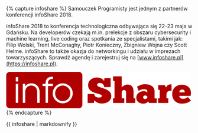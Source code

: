 {% capture infoshare %}
Samouczek Programisty jest jednym z partnerów konferencji infoShare 2018.

infoShare 2018 to konferencja technologiczna odbywająca się 22-23 maja w Gdańsku. Na developerów czekają m.in. prelekcje z obszaru cybersecurity i machine learning, live coding oraz spotkania ze specjalistami, takimi jak: Filip Wolski, Trent McConaghy, Piotr Konieczny, Zbigniew Wojna czy Scott Helme. infoShare to także okazja do networkingu i udziału w imprezach towarzyszących. Sprawdź agendę i zarejestruj się na [www.infoshare.pl](https://infoshare.pl).

[<img src="/assets/images/2018/03/06_infoshare_logo.png">](https://infoshare.pl)
{% endcapture %}

<div class="notice--success">
{{ infoshare | markdownify }}
</div>
